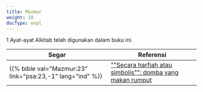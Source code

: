 ```yaml
---
title: Mazmur
weight: 18
docType: expl
---
```


1 Ayat-ayat Alkitab telah digunakan dalam buku ini.

| Segar | Referensi |
|-------|-----------|
| {{% bible val="Mazmur:23" link="psa:23,-1" lang="ind" %}} | [""Secara harfiah atau simbolis"": domba yang makan rumput](/quick/background/literature/#None) |
